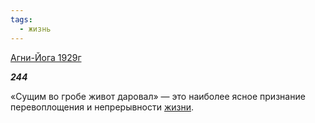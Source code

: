 ```yaml
---
tags:
  - жизнь
---
```

[Агни-Йога 1929г](https://127.0.0.1:4002/agni/1929)

___244___

«Сущим во гробе живот даровал» — это наиболее ясное признание перевоплощения и непрерывности [жизни](../../../tags/#жизнь).